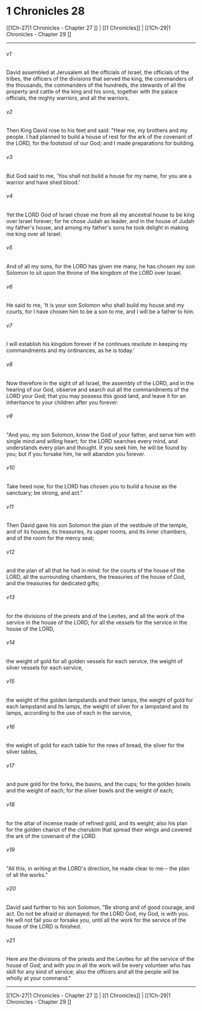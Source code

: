 # 1 Chronicles 28

[[1Ch-27|1 Chronicles - Chapter 27 ]] | [[1 Chronicles]] | [[1Ch-29|1 Chronicles - Chapter 29 ]]
***

###### v1
David assembled at Jerusalem all the officials of Israel, the officials of the tribes, the officers of the divisions that served the king, the commanders of the thousands, the commanders of the hundreds, the stewards of all the property and cattle of the king and his sons, together with the palace officials, the mighty warriors, and all the warriors.
###### v2
Then King David rose to his feet and said: "Hear me, my brothers and my people. I had planned to build a house of rest for the ark of the covenant of the LORD, for the footstool of our God; and I made preparations for building.
###### v3
But God said to me, 'You shall not build a house for my name, for you are a warrior and have shed blood.'
###### v4
Yet the LORD God of Israel chose me from all my ancestral house to be king over Israel forever; for he chose Judah as leader, and in the house of Judah my father's house, and among my father's sons he took delight in making me king over all Israel.
###### v5
And of all my sons, for the LORD has given me many, he has chosen my son Solomon to sit upon the throne of the kingdom of the LORD over Israel.
###### v6
He said to me, 'It is your son Solomon who shall build my house and my courts, for I have chosen him to be a son to me, and I will be a father to him.
###### v7
I will establish his kingdom forever if he continues resolute in keeping my commandments and my ordinances, as he is today.'
###### v8
Now therefore in the sight of all Israel, the assembly of the LORD, and in the hearing of our God, observe and search out all the commandments of the LORD your God; that you may possess this good land, and leave it for an inheritance to your children after you forever.
###### v9
"And you, my son Solomon, know the God of your father, and serve him with single mind and willing heart; for the LORD searches every mind, and understands every plan and thought. If you seek him, he will be found by you; but if you forsake him, he will abandon you forever.
###### v10
Take heed now, for the LORD has chosen you to build a house as the sanctuary; be strong, and act."
###### v11
Then David gave his son Solomon the plan of the vestibule of the temple, and of its houses, its treasuries, its upper rooms, and its inner chambers, and of the room for the mercy seat;
###### v12
and the plan of all that he had in mind: for the courts of the house of the LORD, all the surrounding chambers, the treasuries of the house of God, and the treasuries for dedicated gifts;
###### v13
for the divisions of the priests and of the Levites, and all the work of the service in the house of the LORD; for all the vessels for the service in the house of the LORD,
###### v14
the weight of gold for all golden vessels for each service, the weight of silver vessels for each service,
###### v15
the weight of the golden lampstands and their lamps, the weight of gold for each lampstand and its lamps, the weight of silver for a lampstand and its lamps, according to the use of each in the service,
###### v16
the weight of gold for each table for the rows of bread, the silver for the silver tables,
###### v17
and pure gold for the forks, the basins, and the cups; for the golden bowls and the weight of each; for the silver bowls and the weight of each;
###### v18
for the altar of incense made of refined gold, and its weight; also his plan for the golden chariot of the cherubim that spread their wings and covered the ark of the covenant of the LORD.
###### v19
"All this, in writing at the LORD's direction, he made clear to me-- the plan of all the works."
###### v20
David said further to his son Solomon, "Be strong and of good courage, and act. Do not be afraid or dismayed; for the LORD God, my God, is with you. He will not fail you or forsake you, until all the work for the service of the house of the LORD is finished.
###### v21
Here are the divisions of the priests and the Levites for all the service of the house of God; and with you in all the work will be every volunteer who has skill for any kind of service; also the officers and all the people will be wholly at your command."

***

[[1Ch-27|1 Chronicles - Chapter 27 ]] | [[1 Chronicles]] | [[1Ch-29|1 Chronicles - Chapter 29 ]]
